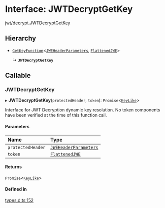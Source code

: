 # Interface: JWTDecryptGetKey

[jwt/decrypt](../modules/jwt_decrypt.md).JWTDecryptGetKey

## Hierarchy

- [`GetKeyFunction`](types.GetKeyFunction.md)<[`JWEHeaderParameters`](types.JWEHeaderParameters.md), [`FlattenedJWE`](types.FlattenedJWE.md)\>

  ↳ **`JWTDecryptGetKey`**

## Callable

### JWTDecryptGetKey

▸ **JWTDecryptGetKey**(`protectedHeader`, `token`): `Promise`<[`KeyLike`](../types/types.KeyLike.md)\>

Interface for JWT Decryption dynamic key resolution.
No token components have been verified at the time of this function call.

#### Parameters

| Name | Type |
| :------ | :------ |
| `protectedHeader` | [`JWEHeaderParameters`](types.JWEHeaderParameters.md) |
| `token` | [`FlattenedJWE`](types.FlattenedJWE.md) |

#### Returns

`Promise`<[`KeyLike`](../types/types.KeyLike.md)\>

#### Defined in

[types.d.ts:152](https://github.com/panva/jose/blob/v3.17.0/src/types.d.ts#L152)
